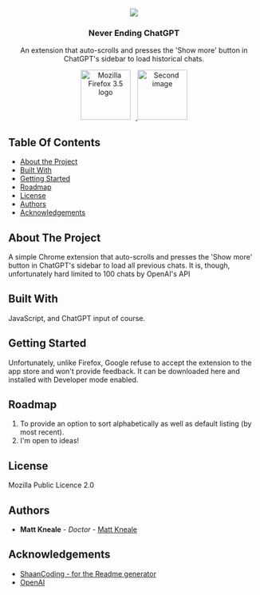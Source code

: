 <br/>
<p align="center">
  <img src="https://i.ibb.co/s5m1qJs/icon.png">
  <h3 align="center">Never Ending ChatGPT</h3>

<p align="center">
    An extension that auto-scrolls and presses the 'Show more' button in ChatGPT's sidebar to load historical chats.
    <br/>
    
<p align="center">
  <a href="https://addons.mozilla.org/en-US/firefox/addon/never-ending-chatgpt/">
    <img src="https://i.ibb.co/3TXn8hz/Mozilla-Firefox-3-5-logo.png" alt="Mozilla Firefox 3.5 logo" width="100" style="margin-right: 10px;">
  </a>
  <img src="https://i.ibb.co/HdB7GTK/output-onlinepngtools.png" alt="Second image" width="100">
</p>

## Table Of Contents

* [About the Project](#about-the-project)
* [Built With](#built-with)
* [Getting Started](#getting-started)
* [Roadmap](#roadmap)
* [License](#license)
* [Authors](#authors)
* [Acknowledgements](#acknowledgements)

## About The Project

A simple Chrome extension that auto-scrolls and presses the 'Show more' button in ChatGPT's sidebar to load all previous chats. It is, though, unfortunately hard limited to 100 chats by OpenAI's API

## Built With

JavaScript, and ChatGPT input of course.

## Getting Started

Unfortunately, unlike Firefox, Google refuse to accept the extension to the app store and won't provide feedback. It can be downloaded here and installed with Developer mode enabled.

## Roadmap

1. To provide an option to sort alphabetically as well as default listing (by most recent).
2. I'm open to ideas!

## License

Mozilla Public Licence 2.0

## Authors

* **Matt Kneale** - *Doctor* - [Matt Kneale](https://linktr.ee/mattkneale)

## Acknowledgements

* [ShaanCoding - for the Readme generator](https://github.com/ShaanCoding/)
* [OpenAI](openai.com/)
